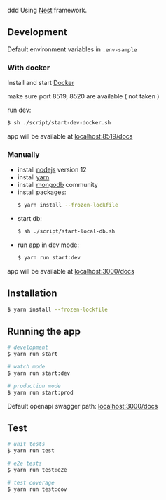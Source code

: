
ddd
Using [Nest](https://github.com/nestjs/nest) framework.

## Development

Default environment variables in `.env-sample`

### With docker

Install and start [Docker](https://docs.docker.com/get-docker/)

make sure port 8519, 8520 are available ( not taken )

run dev:

```bash
$ sh ./script/start-dev-docker.sh
```

app will be available at <localhost:8519/docs>

### Manually

-   install [nodejs](https://nodejs.org/en/download/) version 12
-   install [yarn](https://classic.yarnpkg.com/en/docs/install)
-   install [mongodb](https://docs.mongodb.com/manual/administration/install-community/) community
-   install packages:
    ```bash
    $ yarn install --frozen-lockfile
    ```
-   start db:
    ```bash
    $ sh ./script/start-local-db.sh
    ```
-   run app in dev mode:
    ```bash
    $ yarn run start:dev
    ```

app will be available at <localhost:3000/docs>

## Installation

```bash
$ yarn install --frozen-lockfile
```

## Running the app

```bash
# development
$ yarn run start

# watch mode
$ yarn run start:dev

# production mode
$ yarn run start:prod
```

Default openapi swagger path: <localhost:3000/docs>

## Test

```bash
# unit tests
$ yarn run test

# e2e tests
$ yarn run test:e2e

# test coverage
$ yarn run test:cov
```

